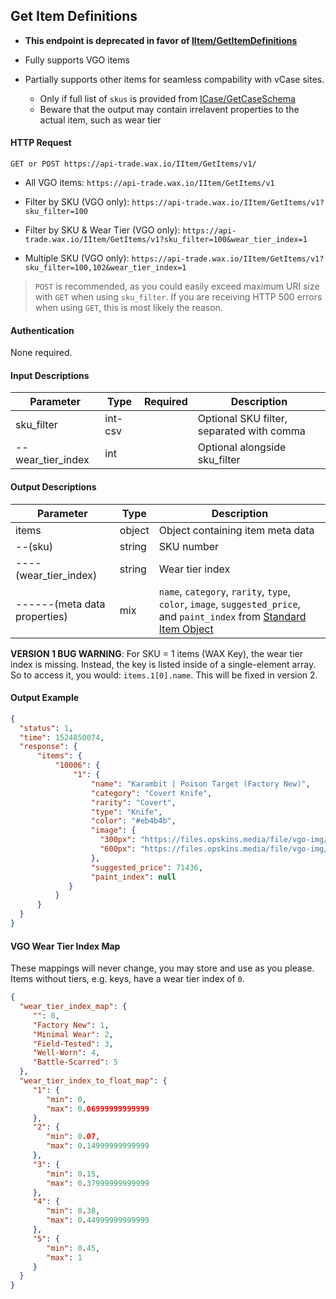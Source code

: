 ## Get Item Definitions

- **This endpoint is deprecated in favor of [IItem/GetItemDefinitions](/IItem/GetItemDefinitions.md)**

- Fully supports VGO items
- Partially supports other items for seamless compability with vCase sites.
  - Only if full list of `skus` is provided from [ICase/GetCaseSchema](/ICase/GetCaseSchema.md)
  - Beware that the output may contain irrelavent properties to the actual item, such as wear tier

#### HTTP Request

`GET or POST https://api-trade.wax.io/IItem/GetItems/v1/`

- All VGO items: `https://api-trade.wax.io/IItem/GetItems/v1`

- Filter by SKU (VGO only): `https://api-trade.wax.io/IItem/GetItems/v1?sku_filter=100`

- Filter by SKU & Wear Tier (VGO only): `https://api-trade.wax.io/IItem/GetItems/v1?sku_filter=100&wear_tier_index=1`

- Multiple SKU (VGO only): `https://api-trade.wax.io/IItem/GetItems/v1?sku_filter=100,102&wear_tier_index=1`

> `POST` is recommended, as you could easily exceed maximum URI size with `GET` when using `sku_filter`. If you are receiving HTTP 500 errors when using `GET`, this is most likely the reason.

#### Authentication

None required.

#### Input Descriptions

Parameter | Type | Required   | Description
--------- | -----| :--------: | -----------
sku_filter| int-csv |  | Optional SKU filter, separated with comma
--wear_tier_index | int |  | Optional alongside sku_filter

#### Output Descriptions
Parameter | Type | Description
--------- | ---- | -----------
items | object | Object containing item meta data
--(sku) | string | SKU number
----(wear_tier_index) | string | Wear tier index
------(meta data properties) | mix | `name`, `category`, `rarity`, `type`, `color`, `image`, `suggested_price`, and `paint_index` from [Standard Item Object](/IItem.md#standard-item-object)

**VERSION 1 BUG WARNING**: For SKU = 1 items (WAX Key), the wear tier index is missing.  Instead, the key is listed inside of a single-element array.  So to access it, you would: `items.1[0].name`.  This will be fixed in version 2.

#### Output Example
```json
{
  "status": 1,
  "time": 1524850074,
  "response": {
      "items": {
          "10006": {
              "1": {
                  "name": "Karambit | Poison Target (Factory New)",
                  "category": "Covert Knife",
                  "rarity": "Covert",
                  "type": "Knife",
                  "color": "#eb4b4b",
                  "image": {
                    "300px": "https://files.opskins.media/file/vgo-img/item/karambit-poison-target-factory-new-300.png",
                    "600px": "https://files.opskins.media/file/vgo-img/item/karambit-poison-target-factory-new-600.png"
                  },
                  "suggested_price": 71436,
                  "paint_index": null
             }
          }
      }
  }
}
```

#### VGO Wear Tier Index Map
These mappings will never change, you may store and use as you please.
Items without tiers, e.g. keys, have a wear tier index of `0`.
```json
{
  "wear_tier_index_map": {
     "": 0,
     "Factory New": 1,
     "Minimal Wear": 2,
     "Field-Tested": 3,
     "Well-Worn": 4,
     "Battle-Scarred": 5
  },
  "wear_tier_index_to_float_map": {
     "1": {
        "min": 0,
        "max": 0.06999999999999
     },
     "2": {
        "min": 0.07,
        "max": 0.14999999999999
     },
     "3": {
        "min": 0.15,
        "max": 0.37999999999999
     },
     "4": {
        "min": 0.38,
        "max": 0.44999999999999
     },
     "5": {
        "min": 0.45,
        "max": 1
     }
  }
}
```
